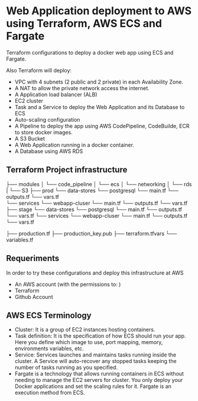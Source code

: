 # Web Application deployment to AWS using Terraform, AWS ECS and Fargate

Terraform configurations to deploy a docker web app using ECS and Fargate.

Also Terraform will deploy:

- VPC with 4 subnets (2 public and 2 private) in each Availability Zone.
- A NAT to allow the private network access the internet.
- A Application load balancer (ALB)
- EC2 cluster
- Task and a Service to deploy the Web Application and its Database to ECS
- Auto-scaling configuration
- A Pipeline to deploy the app using AWS CodePipeline, CodeBuilde, ECR to store docker images.
- A S3 Bucket
- A Web Application running in a docker container.
- A Database using AWS RDS

## Terraform Project infrastructure

├── modules
│ └── code_pipeline
│ └── ecs
│ └── networking
│ └── rds
| └── S3
├── prod
  └── data-stores
    └── postgresql
      └── main.tf
      └── outputs.tf
      └── vars.tf      
  └── services
    └── webapp-cluser
      └── main.tf
      └── outputs.tf
      └── vars.tf    
├── stage
  └── data-stores
    └── postgresql
      └── main.tf
      └── outputs.tf
      └── vars.tf
  └── services
    └── webapp-cluser
      └── main.tf
      └── outputs.tf
      └── vars.tf




├── production.tf
├── production_key.pub
├── terraform.tfvars
└── variables.tf

## Requeriments
In order to try these configurations and deploy this infrastructure at AWS

- An AWS account (with the permissions to: )
- Terraform
- Github Account

## AWS ECS Terminology

- Cluster: It is a group of EC2 instances hosting containers.
- Task definition: It is the specification of how ECS should run your app. Here you define which image to use, port mapping, memory, environments variables, etc.
- Service: Services launches and maintains tasks running inside the cluster. A Service will auto-recover any stopped tasks keeping the number of tasks running as you specified.
- Fargate is a technology that allows running containers in ECS without needing to manage the EC2 servers for cluster. You only deploy your Docker applications and set the scaling rules for it. Fargate is an execution method from ECS.
